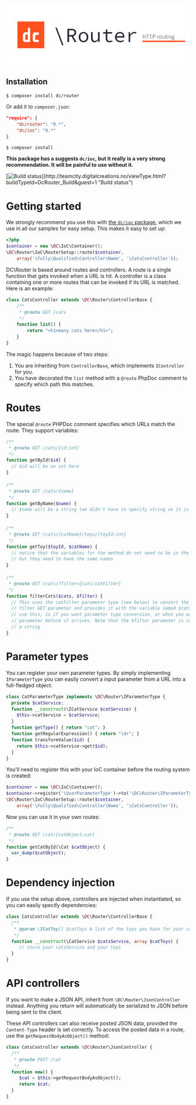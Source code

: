 ![DC\Router - Easy HTTP routing](logo.png)

## Installation

```
$ composer install dc/router
```

Or add it to `composer.json`:

```json
"require": {
	"dc/router": "0.*",
    "dc/ioc": "0.*"
}
```

```
$ composer install
```

**This package has a suggests `dc/ioc`, but it really is a very strong recommendation. It will be painful to use without it.**

[![Build status](http://teamcity.digitalcreations.no/app/rest/builds/buildType:(id:DcRouter_Build)/statusIcon)](http://teamcity.digitalcreations.no/viewType.html?buildTypeId=DcRouter_Build&guest=1 "Build status")

# Getting started


We strongly recommend you use this with [the `dc/ioc` package](http://github.com/digitalcreations/ioc "IoC container for PHP"), which we use in all our samples for easy setup. This makes it easy to set up:

```php
<?php
$container = new \DC\IoC\Container();
\DC\Router\IoC\RouterSetup::route($container, 
	array('\Fully\Qualified\Controller\Name', '\CatsController'));
```

DC\Router is based around routes and controllers. A route is a single function that gets invoked when a URL is hit.
A controller is a class containing one or more routes that can be invoked if its URL is matched. Here is an example:

```php
class CatsController extends \DC\Router\ControllerBase {
	/**
	 * @route GET /cats
	 */
	function list() {
		return "<h1>many cats here</h1>";
	}
}
```

The magic happens because of two steps:

1. You are inheriting from `ControllerBase`, which implements `IController` for you.
2. You have decorated the `list` method with a `@route` PhpDoc comment to specify which path this matches.

# Routes

The special `@route` PHPDoc comment specifies which URLs match the route. They support variables:

```php
/**
 * @route GET /cats/{id:int}
 */ 
function getById($id) {
  // $id will be an int here
}

/**
 * @route GET /cats/{name}
 */
function getByName($name) {
  // $name will be a string (we didn't have to specify string as it is the default)
}

/**
 * @route GET /cats/{catName}/toys/{toyId:int}
 */
function getToy($toyId, $catName) {
  // notice that the variables for the method do not need to be in the same order as in the route,
  // but they need to have the same names
}

/**
 * @route GET /cats/?filter={cats:catFilter}
 */
function filterCats($cats, $filter) {
  // This uses the catFilter parameter type (see below) to convert the input sent through the 
  // filter GET parameter and provides it with the variable named $cats. The ONLY time you'll 
  // use this, is if you want parameter type conversion, or when you want to rename the query 
  // parameter before it arrives. Note that the $filter parameter is still available, but is 
  // a string 
}
```

# Parameter types

You can register your own parameter types. By simply implementing `IParameterType` you can easily convert a input parameter from a URL into a full-fledged object:

```php
class CatParameterType implements \DC\Router\IParameterType {
  private $catService;  
  function __construct(\ICatService $catService) {
    $this->catService = $catService;
  }
  function getType() { return "cat"; }
  function getRegularExpression() { return "\d+"; }
  function transformValue($id) {
    return $this->catService->get($id);
  }
}
```

You'll need to register this with your IoC container before the routing system is created:

```php
$container = new \DC\IoC\Container();
$container->register('\UserParameterType')->to('\DC\Router\IParameterType')->withContainerLifetime();
\DC\Router\IoC\RouterSetup::route($container, 
	array('\Fully\Qualified\Controller\Name', '\CatsController'));
```

Now you can use it in your own routes:

```php
/**
 * @route GET /cat/{catObject:cat}
 */
function getCatById(\Cat $catObject) {
  var_dump($catObject);
} 
```

# Dependency injection

If you use the setup above, controllers are injected when instantiated, so you can easily specify dependencies:

```php
class CatsController extends \DC\Router\ControllerBase {
  /**
   * @param \ICatToy[] $catToys A list of the toys you have for your cats
   */
  function __construct(\CatService $catsService, array $catToys) {
     // store your catsService and your toys
  }
}
```

# API controllers

If you want to make a JSON API, inherit from `\DC\Router\JsonController` instead. Anything you return will automatically be serialized to JSON before being sent to the client.

These API controllers can also receive posted JSON data, provided the `Content-Type` header is set correctly. To access the posted data in a route, use the `getRequestBodyAsObject()` method:

```php
class CatsController extends \DC\Router\JsonController {
  /**
   * @route POST /cat
   */
  function new() {
     $cat = $this->getRequestBodyAsObject();
     return $cat;
  }
}
```